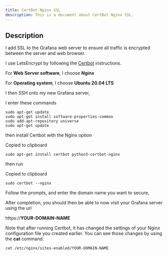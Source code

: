 ```yaml
---
title: CertBot Nginx SSL
description: This is a document about CertBot Nginx SSL.
---
```


## Description

I add SSL to the Grafana web server to ensure all traffic is encrypted between the server and web browser.

I use LetsEncrypt by following the [Certbot](https://certbot.eff.org/) instructions.

For **Web Server software**, I choose **Nginx**

For **Operating system**, I choose **Ubuntu 20.04 LTS**

I then SSH onto my new Grafana server,

I enter these commands

```
sudo apt-get update
sudo apt-get install software-properties-common
sudo add-apt-repository universe
sudo apt-get update
```

then install Certbot with the Nginx option

Copied to clipboard	

```
sudo apt-get install certbot python3-certbot-nginx
```

then run

Copied to clipboard

```
sudo certbot --nginx
```

Follow the prompts, and enter the domain name you want to secure,

After completion, you should then be able to now visit your Grafana server using the url

https://**YOUR-DOMAIN-NAME**

Note that after running Certbot, it has changed the settings of your Nginx configuration file you created earlier. You can see those changes by using the **cat** command.

```
cat /etc/nginx/sites-enabled/YOUR-DOMAIN-NAME
```
